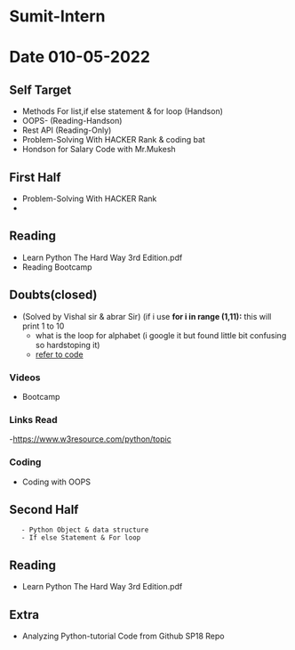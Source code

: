 # Sumit-Intern
# Date 010-05-2022

## Self Target
 - Methods For list,if else statement & for loop (Handson)
 - OOPS- (Reading-Handson)
 - Rest API (Reading-Only)
 - Problem-Solving With HACKER Rank & coding bat
 - Hondson for Salary Code with Mr.Mukesh


## First Half
 - Problem-Solving With HACKER Rank
 - 
  
## Reading
 - Learn Python The Hard Way 3rd Edition.pdf
 - Reading Bootcamp

## Doubts(closed)
 - (Solved by Vishal sir & abrar Sir) (if i use  __for i in range (1,11):__ this will print 1 to 10 
     - what is the loop for alphabet (i google it but found little bit confusing so hardstoping it)
     - [refer to code](https://github.com/sp18-interns/Sumit-Intern/blob/main/09-May-2022/Nested_list_example.py)
### Videos
- Bootcamp


### Links Read
 -https://www.w3resource.com/python/topic

### Coding
 - Coding with OOPS

## Second Half

       - Python Object & data structure
       - If else Statement & For loop
## Reading
 - Learn Python The Hard Way 3rd Edition.pdf

## Extra
 - Analyzing Python-tutorial Code from Github SP18 Repo 
